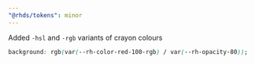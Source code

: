```yaml
---
"@rhds/tokens": minor
---
```


Added `-hsl` and `-rgb` variants of crayon colours

```css
background: rgb(var(--rh-color-red-100-rgb) / var(--rh-opacity-80));
```
